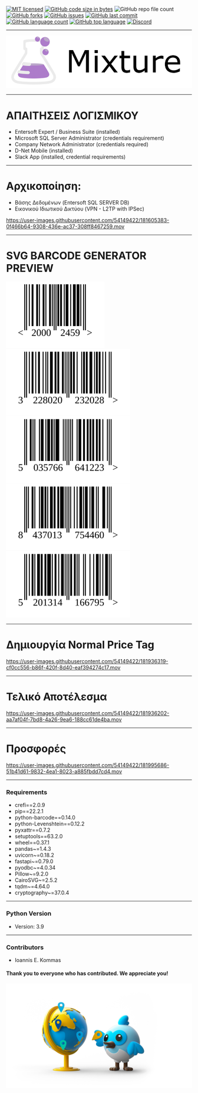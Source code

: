 
[![MIT licensed](https://img.shields.io/badge/license-MIT-brightgreen.svg?style=for-the-badge)](LICENSE)
[![GitHub code size in bytes](https://img.shields.io/github/repo-size/johnkommas/BarcodeReader?style=for-the-badge)](CODE_SIZE)
![GitHub repo file count](https://img.shields.io/github/directory-file-count/johnkommas/BarcodeReader?style=for-the-badge)
[![GitHub forks](https://img.shields.io/github/forks/johnkommas/BarcodeReader?style=for-the-badge)](FORKS)
[![GitHub issues](https://img.shields.io/github/issues/johnkommas/BarcodeReader?style=for-the-badge)](ISSUES)
[![GitHub last commit](https://img.shields.io/github/last-commit/johnkommas/BarcodeReader?style=for-the-badge)](COMMIT)
[![GitHub language count](https://img.shields.io/github/languages/count/johnkommas/BarcodeReader?style=for-the-badge)](LANGUAGES)
[![GitHub top language](https://img.shields.io/github/languages/top/johnkommas/BarcodeReader?style=for-the-badge)](lang)
[![Discord](https://img.shields.io/discord/583993547792056321?style=for-the-badge)](https://discord.gg/kQAxc8sP)

---
![image](https://github.com/johnkommas/BarcodeReader/blob/master/app/images/Mixture.png?raw=true)

---
# ΑΠΑΙΤΗΣΕΙΣ ΛΟΓΙΣΜΙΚΟΥ
- Entersoft Expert / Business Suite (installed)
- Microsoft SQL Server Administrator (credentials requirement)
- Company Network Administrator (credentials required)
- D-Net Mobile (installed)
- Slack App (installed, credential requirements)

---

# Αρχικοποίηση:
- Βάσης Δεδομένων (Entersoft SQL SERVER DB) 
- Εικονικού Ιδιωτικού Δικτύου (VPN - L2TP with IPSec)


https://user-images.githubusercontent.com/54149422/181605383-0f466b64-9308-436e-ac37-308ff8467259.mov


---

# SVG BARCODE GENERATOR PREVIEW



![image](https://raw.githubusercontent.com/johnkommas/BarcodeReader/ea7afc5e2e9c56dd8a2c37febb5105a04b41447b/app/images/20002459.svg)  ![image](https://raw.githubusercontent.com/johnkommas/BarcodeReader/c72c662eedf800ba3b9731d203a8afabda002323/app/images/3228020232028.svg) ![image](https://raw.githubusercontent.com/johnkommas/BarcodeReader/3a34d254a98831d397a91f2c7e67c14243be0165/app/images/5035766641223.svg) ![image](https://raw.githubusercontent.com/johnkommas/BarcodeReader/3a34d254a98831d397a91f2c7e67c14243be0165/app/images/8437013754460.svg)  ![image](https://raw.githubusercontent.com/johnkommas/BarcodeReader/824bb79488e0692f624b7167ad3d324b56fef59a/app/images/5201314166795.svg)

---

# Δημιουργία Normal Price Tag



https://user-images.githubusercontent.com/54149422/181936319-cf0cc556-b86f-420f-8d40-eaf394274c17.mov


---

# Τελικό Αποτέλεσμα



https://user-images.githubusercontent.com/54149422/181936202-aa7af04f-7bd8-4a26-9ea6-188cc61de4ba.mov


---

# Προσφορές 


https://user-images.githubusercontent.com/54149422/181995686-51b41d61-9832-4ea1-8023-a885fbdd7cd4.mov


---

### Requirements
- crefi==2.0.9
- pip==22.2.1
- python-barcode==0.14.0
- python-Levenshtein==0.12.2
- pyxattr==0.7.2
- setuptools==63.2.0
- wheel==0.37.1
- pandas~=1.4.3
- uvicorn~=0.18.2
- fastapi~=0.79.0
- pyodbc~=4.0.34
- Pillow~=9.2.0
- CairoSVG~=2.5.2
- tqdm~=4.64.0
- cryptography~=37.0.4

---

### Python Version
- Version: 3.9

---


### Contributors

- Ioannis E. Kommas


#### Thank you to everyone who has contributed. We appreciate you!

<a >
  <img src="https://github.com/johnkommas/CodeCademy_Projects/blob/master/img/dart_images/b.png?raw=true" />
</a>


